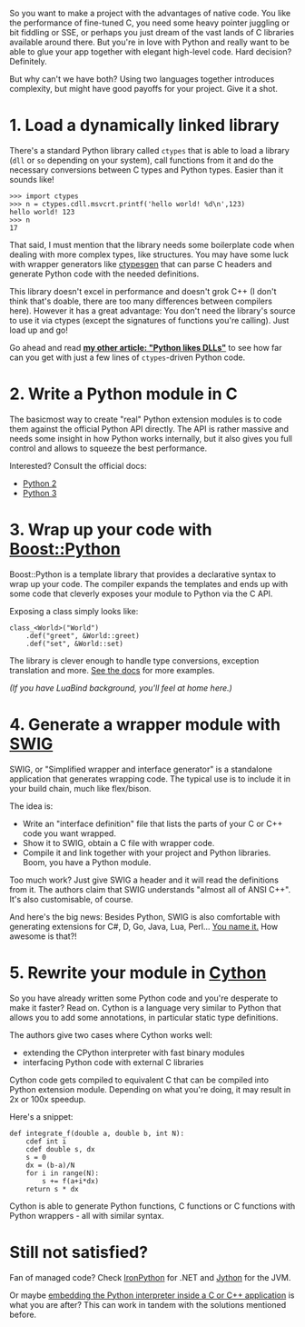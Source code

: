 <!--
.. title: 5 ways to use Python with native code
.. slug: 5-ways-to-use-python-with-native-code
.. date: 2013-01-29 21:07:38 UTC
.. tags: python, polyglot
.. category: dev
.. link:
.. description:
.. type: text
-->

So you want to make a project with the advantages of native code. You like the performance of fine-tuned C, you need some heavy pointer juggling or bit fiddling or SSE, or perhaps you just dream of the vast lands of C libraries available around there. But you're in love with Python and really want to be able to glue your app together with elegant high-level code. Hard decision? Definitely.

But why can't we have both? Using two languages together introduces complexity, but might have good payoffs for your project. Give it a shot.

<!--more-->

# 1. Load a dynamically linked library

There's a standard Python library called `ctypes` that is able to load a library (`dll` or `so` depending on your system), call functions from it and do the necessary conversions between C types and Python types. Easier than it sounds like!

```
>>> import ctypes
>>> n = ctypes.cdll.msvcrt.printf('hello world! %d\n',123)
hello world! 123
>>> n
17
```

That said, I must mention that the library needs some boilerplate code when dealing with more complex types, like structures. You may have some luck with wrapper generators like [ctypesgen][ctypesgen] that can parse C headers and generate Python code with the needed definitions.

[ctypesgen]: http://code.google.com/p/ctypesgen/

This library doesn't excel in performance and doesn't grok C++ (I don't think that's doable, there are too many differences between compilers here). However it has a great advantage: You don't need the library's source to use it via ctypes (except the signatures of functions you're calling). Just load up and go!

Go ahead and read [**my other article: "Python likes DLLs"**][glfw] to see how far can you get with just a few lines of `ctypes`-driven Python code.

[glfw]: /2012/10/python-likes-dlls/

# 2. Write a Python module in C

The basicmost way to create "real" Python extension modules is to code them against the official Python API directly. The API is rather massive and needs some insight in how Python works internally, but it also gives you full control and allows to squeeze the best performance.

Interested? Consult the official docs:

- [Python 2](http://docs.python.org/2/c-api/)
- [Python 3](http://docs.python.org/3/c-api/)

# 3. Wrap up your code with [Boost::Python][boost]

Boost::Python is a template library that provides a declarative syntax to wrap up your code. The compiler expands the templates and ends up with some code that cleverly exposes your module to Python via the C API.

Exposing a class simply looks like:

```
class_<World>("World")
    .def("greet", &World::greet)
    .def("set", &World::set)
```

The library is clever enough to handle type conversions, exception translation and more. [See the docs][boost] for more examples.

*(If you have LuaBind background, you'll feel at home here.)*

[boost]: http://www.boost.org/doc/libs/release/libs/python/

# 4. Generate a wrapper module with [SWIG][swig]

SWIG, or "Simplified wrapper and interface generator" is a standalone application that generates wrapping code. The typical use is to include it in your build chain, much like flex/bison.

The idea is:

- Write an "interface definition" file that lists the parts of your C or C++ code you want wrapped.
- Show it to SWIG, obtain a C file with wrapper code.
- Compile it and link together with your project and Python libraries. Boom, you have a Python module.

Too much work? Just give SWIG a header and it will read the definitions from it. The authors claim that SWIG understands "almost all of ANSI C++". It's also customisable, of course.

And here's the big news: Besides Python, SWIG is also comfortable with generating extensions for C#, D, Go, Java, Lua, Perl... [You name it.][swig_compare] How awesome is that?!

[swig]: http://www.swig.org/
[swig_compare]: http://www.swig.org/compare.html

# 5. Rewrite your module in [Cython][cython]

So you have already written some Python code and you're desperate to make it faster? Read on. Cython is a language very similar to Python that allows you to add some annotations, in particular static type definitions.

The authors give two cases where Cython works well:

- extending the CPython interpreter with fast binary modules
- interfacing Python code with external C libraries

Cython code gets compiled to equivalent C that can be compiled into Python extension module. Depending on what you're doing, it may result in 2x or 100x speedup.

Here's a snippet:

	def integrate_f(double a, double b, int N):
	    cdef int i
	    cdef double s, dx
	    s = 0
	    dx = (b-a)/N
	    for i in range(N):
	        s += f(a+i*dx)
	    return s * dx

Cython is able to generate Python functions, C functions or C functions with Python wrappers - all with similar syntax.

[cython]: http://docs.cython.org/src/quickstart/overview.html

# Still not satisfied?

Fan of managed code? Check [IronPython][iron] for .NET and [Jython][jython] for the JVM.

[iron]: https://ironpython.net/
[jython]: https://www.jython.org/

Or maybe [embedding the Python interpreter inside a C or C++ application][embedding] is what you are after? This can work in tandem with the solutions mentioned before.

[embedding]: http://docs.python.org/2/extending/embedding.html
